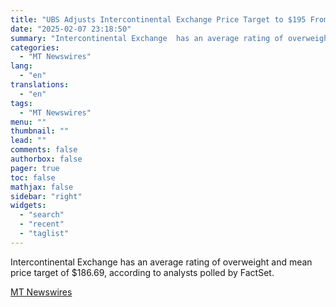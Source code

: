 ```yaml
---
title: "UBS Adjusts Intercontinental Exchange Price Target to $195 From $185, Maintains Buy Rating"
date: "2025-02-07 23:18:50"
summary: "Intercontinental Exchange  has an average rating of overweight and mean price target of $186.69, according to analysts polled by FactSet."
categories:
  - "MT Newswires"
lang:
  - "en"
translations:
  - "en"
tags:
  - "MT Newswires"
menu: ""
thumbnail: ""
lead: ""
comments: false
authorbox: false
pager: true
toc: false
mathjax: false
sidebar: "right"
widgets:
  - "search"
  - "recent"
  - "taglist"
---
```


Intercontinental Exchange has an average rating of overweight and mean price target of $186.69, according to analysts polled by FactSet.

[MT Newswires](https://www.tradingview.com/news/mtnewswires.com:20250207:A3312657:0/)
